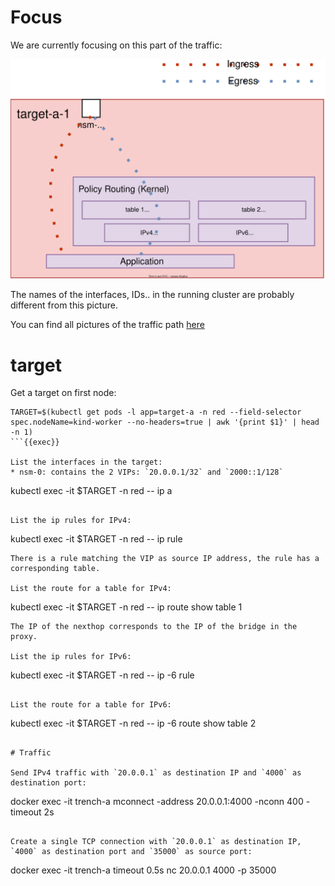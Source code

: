 # Focus

We are currently focusing on this part of the traffic:

![step](https://raw.githubusercontent.com/LionelJouin/Meridio-Killercoda/main/Traffic-Path/assets/step-5.svg)

The names of the interfaces, IDs.. in the running cluster are probably different from this picture.

You can find all pictures of the traffic path [here](https://viewer.diagrams.net/?tags=%7B%7D&highlight=0000ff&edit=_blank&layers=1&nav=1&page-id=rjszOReYDxTjH4DNYqVc&title=Diagrams%20-%20Traffic%20Path#Uhttps%3A%2F%2Fdrive.google.com%2Fuc%3Fid%3D1QRx1kS7n7Rnhc_FoJKpxiXhpXqHPYLKR%26export%3Ddownload)

# target

Get a target on first node:
```
TARGET=$(kubectl get pods -l app=target-a -n red --field-selector spec.nodeName=kind-worker --no-headers=true | awk '{print $1}' | head -n 1)
```{{exec}}

List the interfaces in the target:
* nsm-0: contains the 2 VIPs: `20.0.0.1/32` and `2000::1/128`
```
kubectl exec -it $TARGET -n red -- ip a
```{{exec}}

List the ip rules for IPv4:
```
kubectl exec -it $TARGET -n red -- ip rule
```{{exec}}
There is a rule matching the VIP as source IP address, the rule has a corresponding table.

List the route for a table for IPv4:
```
kubectl exec -it $TARGET -n red -- ip route show table 1
```{{exec}}
The IP of the nexthop corresponds to the IP of the bridge in the proxy.

List the ip rules for IPv6:
```
kubectl exec -it $TARGET -n red -- ip -6 rule
```{{exec}}

List the route for a table for IPv6:
```
kubectl exec -it $TARGET -n red -- ip -6 route show table 2
```{{exec}}

# Traffic

Send IPv4 traffic with `20.0.0.1` as destination IP and `4000` as destination port:
```
docker exec -it trench-a mconnect -address 20.0.0.1:4000 -nconn 400 -timeout 2s
```{{exec}}

Create a single TCP connection with `20.0.0.1` as destination IP, `4000` as destination port and `35000` as source port:
```
docker exec -it trench-a timeout 0.5s nc 20.0.0.1 4000 -p 35000
```{{exec}}
